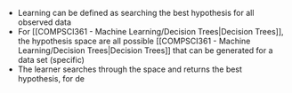 - Learning can be defined as searching the best hypothesis for all observed data
- For [[COMPSCI361 - Machine Learning/Decision Trees|Decision Trees]], the hypothesis space are all possible [[COMPSCI361 - Machine Learning/Decision Trees|Decision Trees]] that can be generated for a data set (specific)
- The learner searches through the space and returns the best hypothesis, for de